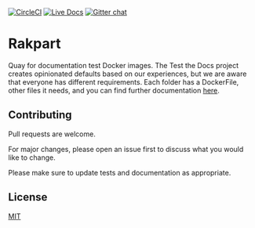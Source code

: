 [![CircleCI](https://circleci.com/gh/testthedocs/rakpart.svg?style=svg)](https://circleci.com/gh/testthedocs/rakpart)
[![Live Docs](https://img.shields.io/badge/view-live%20docs-blue.svg)](https://rakpart.testthedocs.org/)
[![Gitter chat](https://badges.gitter.im/gitterHQ/gitter.png)](https://gitter.im/testthedocs/Lobby)

# Rakpart

Quay for documentation test Docker images. The Test the Docs project creates opinionated defaults based on our experiences, but we are aware that everyone has different requirements. Each folder has a DockerFile, other files it needs, and you can find further documentation [here](https://pedantic-ritchie-166766.netlify.com/).

## Contributing

Pull requests are welcome.

For major changes, please open an issue first to discuss what you would like to change.

Please make sure to update tests and documentation as appropriate.

## License

[MIT](https://choosealicense.com/licenses/mit/)
